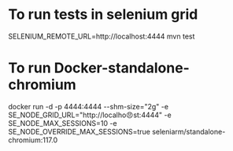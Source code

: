# To run tests in selenium grid
SELENIUM_REMOTE_URL=http://localhost:4444 mvn test  

# To run Docker-standalone-chromium
docker run -d -p 4444:4444 --shm-size="2g" -e SE_NODE_GRID_URL="http://localho😠st:4444" -e SE_NODE_MAX_SESSIONS=10 -e SE_NODE_OVERRIDE_MAX_SESSIONS=true seleniarm/standalone-chromium:117.0 